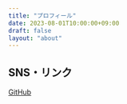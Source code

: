 ```yaml
---
title: "プロフィール"
date: 2023-08-01T10:00:00+09:00
draft: false
layout: "about"
---
```



## SNS・リンク

<a href="https://github.com/kamikigit" target="_blank" rel="noopener noreferrer"><i class="fab fa-github"></i> GitHub</a> 

